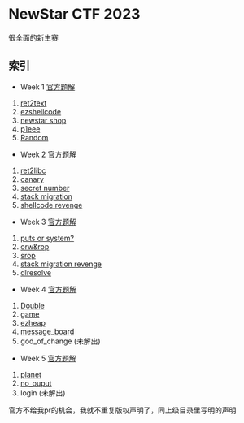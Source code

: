 # NewStar CTF 2023

很全面的新生赛

## 索引

- Week 1 [官方题解](https://shimo.im/docs/XKq421EBKzFyRzAN/read)

 1. [ret2text](./W1_ret2text.md)
 2. [ezshellcode](./W1_ezshellcode.md)
 3. [newstar shop](./W1_newstar_shop.md)
 4. [p1eee](./W1_p1eee.md)
 5. [Random](./W1_Random.md)

- Week 2 [官方题解](https://shimo.im/docs/Dy5ekHJhKo0ap5v3/read)

 1. [ret2libc](./W2_ret2libc.md)
 2. [canary](./W2_canary.md)
 3. [secret number](./W2_secretnumber.md)
 4. [stack migration](./W2_stack_migration.md)
 5. [shellcode revenge](./W2_shellcode_revenge.md)

- Week 3 [官方题解](https://shimo.im/docs/QPMRxzGktzsZnzhz/read)

 1. [puts or system?](./W3_puts_or_system.md)
 2. [orw&rop](./W3_orw_rop.md)
 3. [srop](./W3_srop.md)
 4. [stack migration revenge](./W3_stack_migration_revenge.md)
 5. [dlresolve](./W3_dlresolve.md)

- Week 4 [官方题解](https://shimo.im/docs/gXqmdVvbOEsXpo3o/read)

 1. [Double](./W4_Double.md)
 2. [game](./W4_game.md)
 3. [ezheap](./W4_ezheap.md)
 4. [message_board](./W4_message_board.md)
 5. god_of_change (未解出)

- Week 5 [官方题解](https://shimo.im/docs/R3sGgZdrlyE6nL8T/read)

 1. [planet](./W5_planet.md)
 2. [no_ouput](./W5_no_ouput.md)
 3. login (未解出)

官方不给我pr的机会，我就不重复版权声明了，同上级目录里写明的声明
